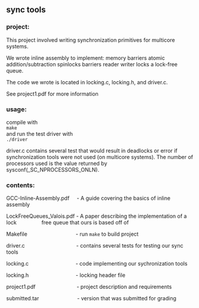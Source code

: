 ## sync tools

### project:

This project involved writing synchronization primitives for multicore systems.

We wrote inline assembly to implement:
	memory barriers
        atomic addition/subtraction
        spinlocks
        barriers
        reader writer locks
        a lock-free queue. 

The code we wrote is located in locking.c, locking.h, and driver.c. 

See project1.pdf for more information
  
### usage:

compile with  
`make`  
and run the test driver with  
`./driver`  
  
driver.c contains several test that would result in deadlocks or error if
synchronization tools were not used (on multicore systems). The number of
processors used is the value returned by sysconf(_SC_NPROCESSORS_ONLN).
  
### contents:

GCC-Inline-Assembly.pdf&nbsp; &nbsp; &nbsp;- A guide covering the basics of inline assembly

LockFreeQueues_Valois.pdf&nbsp;- A paper describing the implementation of a lock
&nbsp; &nbsp; &nbsp; &nbsp; &nbsp; &nbsp; &nbsp; &nbsp; free queue that ours is based off of

Makefile &nbsp; &nbsp; &nbsp; &nbsp; &nbsp; &nbsp; &nbsp; &nbsp; &nbsp; &nbsp; &nbsp; &nbsp; &nbsp; &nbsp; &nbsp; &nbsp; - run `make` to build project

driver.c &nbsp; &nbsp; &nbsp; &nbsp; &nbsp; &nbsp; &nbsp; &nbsp; &nbsp; &nbsp; &nbsp; &nbsp; &nbsp; &nbsp; &nbsp; &nbsp; &nbsp; - contains several tests for testing our sync tools

locking.c &nbsp; &nbsp; &nbsp; &nbsp; &nbsp; &nbsp; &nbsp; &nbsp; &nbsp; &nbsp; &nbsp; &nbsp; &nbsp; &nbsp; &nbsp; &nbsp;- code implementing our sychronization tools

locking.h &nbsp; &nbsp; &nbsp; &nbsp; &nbsp; &nbsp; &nbsp; &nbsp; &nbsp; &nbsp; &nbsp; &nbsp; &nbsp; &nbsp; &nbsp; &nbsp;- locking header file

project1.pdf &nbsp; &nbsp; &nbsp; &nbsp; &nbsp; &nbsp; &nbsp; &nbsp; &nbsp; &nbsp; &nbsp; &nbsp; &nbsp; &nbsp;- project description and requirements

submitted.tar &nbsp; &nbsp; &nbsp; &nbsp; &nbsp; &nbsp; &nbsp; &nbsp; &nbsp; &nbsp; &nbsp; &nbsp; &nbsp;- version that was submitted for grading
